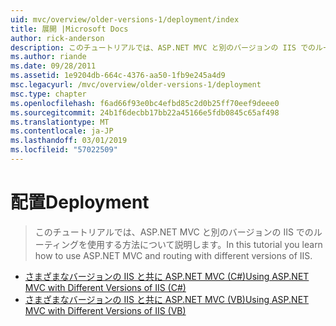 ```yaml
---
uid: mvc/overview/older-versions-1/deployment/index
title: 展開 |Microsoft Docs
author: rick-anderson
description: このチュートリアルでは、ASP.NET MVC と別のバージョンの IIS でのルーティングを使用する方法について説明します。
ms.author: riande
ms.date: 09/28/2011
ms.assetid: 1e9204db-664c-4376-aa50-1fb9e245a4d9
msc.legacyurl: /mvc/overview/older-versions-1/deployment
msc.type: chapter
ms.openlocfilehash: f6ad66f93e0bc4efbd85c2d0b25ff70eef9deee0
ms.sourcegitcommit: 24b1f6decbb17bb22a45166e5fdb0845c65af498
ms.translationtype: MT
ms.contentlocale: ja-JP
ms.lasthandoff: 03/01/2019
ms.locfileid: "57022509"
---
```

<a name="deployment"></a><span data-ttu-id="23b1d-103">配置</span><span class="sxs-lookup"><span data-stu-id="23b1d-103">Deployment</span></span>
====================
> <span data-ttu-id="23b1d-104">このチュートリアルでは、ASP.NET MVC と別のバージョンの IIS でのルーティングを使用する方法について説明します。</span><span class="sxs-lookup"><span data-stu-id="23b1d-104">In this tutorial you learn how to use ASP.NET MVC and routing with different versions of IIS.</span></span>


- [<span data-ttu-id="23b1d-105">さまざまなバージョンの IIS と共に ASP.NET MVC (C#)</span><span class="sxs-lookup"><span data-stu-id="23b1d-105">Using ASP.NET MVC with Different Versions of IIS (C#)</span></span>](using-asp-net-mvc-with-different-versions-of-iis-cs.md)
- [<span data-ttu-id="23b1d-106">さまざまなバージョンの IIS と共に ASP.NET MVC (VB)</span><span class="sxs-lookup"><span data-stu-id="23b1d-106">Using ASP.NET MVC with Different Versions of IIS (VB)</span></span>](using-asp-net-mvc-with-different-versions-of-iis-vb.md)
